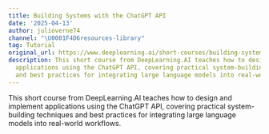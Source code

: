 ```yaml
---
title: Building Systems with the ChatGPT API
date: '2025-04-13'
author: julioverne74
channel: "\U0001F4D6resources-library"
tag: Tutorial
original_url: https://www.deeplearning.ai/short-courses/building-systems-with-chatgpt/
description: This short course from DeepLearning.AI teaches how to design and implement
  applications using the ChatGPT API, covering practical system-building techniques
  and best practices for integrating large language models into real-world workflows.
---
```


This short course from DeepLearning.AI teaches how to design and implement applications using the ChatGPT API, covering practical system-building techniques and best practices for integrating large language models into real-world workflows.
